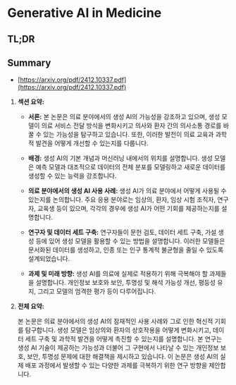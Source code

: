# Generative AI in Medicine
## TL;DR
## Summary
- [https://arxiv.org/pdf/2412.10337.pdf](https://arxiv.org/pdf/2412.10337.pdf)

1. **섹션 요약:**

   - **서론:** 본 논문은 의료 분야에서의 생성 AI의 가능성을 강조하고 있으며, 생성 모델이 의료 서비스 전달 방식을 변화시키고 의사와 환자 간의 의사소통 경로를 바꿀 수 있는 가능성을 탐구하고 있습니다. 또한, 이러한 발전이 의료 교육과 과학적 발견을 어떻게 개선할 수 있는지를 다룹니다.

   - **배경:** 생성 AI의 기본 개념과 머신러닝 내에서의 위치를 설명합니다. 생성 모델은 예측 모델과 대조적으로 데이터의 전체 분포를 모델링하고 새로운 데이터를 생성할 수 있는 능력을 강조합니다.

   - **의료 분야에서의 생성 AI 사용 사례:** 생성 AI가 의료 분야에서 어떻게 사용될 수 있는지를 논의합니다. 주요 응용 분야로는 임상의, 환자, 임상 시험 조직자, 연구자, 교육생 등이 있으며, 각각의 경우에 생성 AI가 어떤 기회를 제공하는지를 설명합니다.

   - **연구자 및 데이터 세트 구축:** 연구자들이 문헌 검토, 데이터 세트 구축, 가설 생성 등에 있어 생성 모델을 활용할 수 있는 방법을 설명합니다. 이러한 모델들은 문서화된 데이터를 생성하고, 인종 또는 인구 통계적 불균형을 줄일 수 있도록 설계되었습니다.

   - **과제 및 미래 방향:** 생성 AI를 의료에 실제로 적용하기 위해 극복해야 할 과제들을 설명합니다. 개인정보 보호와 보안, 투명성 및 해석 가능성 개선, 평등성 유지, 그리고 모델의 엄격한 평가 등이 다루어집니다.

2. **전체 요약:**

   본 논문은 의료 분야에서의 생성 AI의 잠재적인 사용 사례와 그로 인한 혁신적 기회를 탐구합니다. 생성 모델은 임상의와 환자의 상호작용을 어떻게 변화시키고, 데이터 세트 구축 및 과학적 발견을 어떻게 촉진할 수 있는지를 설명합니다. 본 연구는 생성 AI 기술이 제공하는 가능성과 더불어 그 구현에서 나타날 수 있는 개인정보 보호, 보안, 투명성 문제에 대한 해결책을 제시하고 있습니다. 이 논문은 생성 AI의 실제 배포 과정에서 발생할 수 있는 다양한 과제를 극복하기 위한 연구 방향을 제안합니다.
